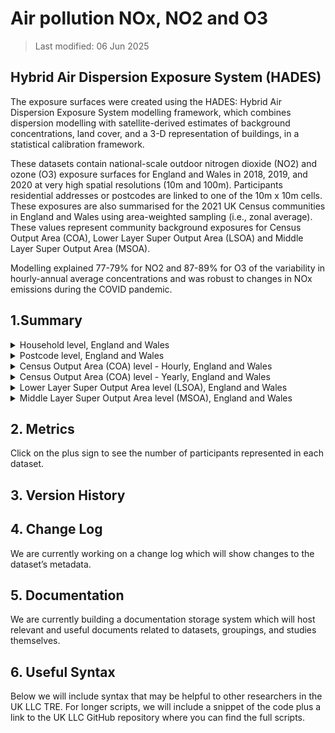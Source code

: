 # Air pollution NOx, NO2 and O3


>Last modified: 06 Jun 2025

## Hybrid Air Dispersion Exposure System (HADES) 

The exposure surfaces were created using the HADES: Hybrid Air Dispersion Exposure System modelling framework, which combines dispersion modelling with satellite-derived estimates of background concentrations, land cover, and a 3-D representation of buildings, in a statistical calibration framework. 

These datasets contain national-scale outdoor nitrogen dioxide (NO2) and ozone (O3) exposure surfaces for England and Wales in 2018, 2019, and 2020 at very high spatial resolutions (10m and 100m). Participants residential addresses or postcodes are linked to one of the 10m x 10m cells. These exposures are also summarised for the 2021 UK Census communities in England and Wales using area-weighted sampling (i.e., zonal average). These values represent community background exposures for Census Output Area (COA), Lower Layer Super Output Area (LSOA) and Middle Layer Super Output Area (MSOA).  

Modelling explained 77-79% for NO2 and 87-89% for O3 of the variability in hourly-annual average concentrations and was robust to changes in NOx emissions during the COVID pandemic. 

## 1.Summary 

<details>
  <summary>Household level, England and Wales</summary>

HADES is a national-scale model of outdoor air pollution model that was developed for the rapid production of concentration maps of nitrogen dioxide (NO2) and ozone (O3) at very high spatial resolution (10m). Residential addresses are linked to one of the 10m x 10m cells. This returns 9 annual (3 pollutants x 3 years) and 216 hourly-annual average (3 pollutants x 3 years x 24 hours) exposure values at each location. 

| **Dataset Descriptor**             | **Dataset-specific Information**                                                                                                                                                           |
|-----------------------------------|---------------------------------------------------------------------------------------------------------------------------------------------------------------------------------------------|
| Name of dataset in TRE            | HADES_estimates_england_wales_hh                                                                                                                                                            |
| Citation (APA)                    | Jephcote, C., & Gulliver, J. (2025). *Development and evaluation of rapid, national-scale outdoor air pollution modelling and exposure assessment: Hybrid air dispersion exposure system (HADES)*. *Environment International*, 109304. |
| Download citation                 | [https://doi.org/10.1016/j.envint.2025.109304](https://doi.org/10.1016/j.envint.2025.109304)                                                                                                |
| Owner                             | University of Leicester                                                                                                                                                                     |
| Temporal coverage                 | 2018–2020                                                                                                                                                                                   |
| Geographical coverage             | England and Wales                                                                                                                                                                           |
| Key link                          | [https://doi.org/10.1016/j.envint.2025.109304](https://doi.org/10.1016/j.envint.2025.109304)                                                                                                |
| Keywords                          | Pollution, Nitrogen Dioxide, Ozone                                                                                                                                                          |
| Participant count                 |                                                                                                                                                                                             |
| Number of variables               |                                                                                                                                                                                             |
| Number of observations            |                                                                                                                                                                                             |
| Latest extract date               |                                                                                                                                                                                             |
| Specific restrictions to data use |                                                                                                                                                                                             |
| Build a data request              |                                                                                                                                                                                             |
| Version                           | 1 
                                                                                                                                                                                          |
**Variables:**
| **Variable Group** | **Variable** | **Description** | **Source** | **Date range of data** |
|--------------------|--------------|------------------|------------|-------------------------|
|                    |              |                  |            |                         |
|                    |              |                  |            |                         |
|                    |              |                  |            |                         |
|                    |              |                  |            |                         |
|                    |              |                  |            |                         |

</details>

<details>
  <summary>Postcode level, England and Wales</summary>

  HADES is a national-scale model of outdoor air pollution model that was developed for the rapid production of concentration maps of nitrogen dioxide (NO2) and ozone (O3) at very high spatial resolution (10m). Residential postcodes are linked to one of the 10m x 10m cells. This returns 9 annual (3 pollutants x 3 years) and 216 hourly-annual average (3 pollutants x 3 years x 24 hours) exposure values at each location. 

  | **Dataset Descriptor**             | **Dataset-specific Information**                                                                                                                                                           |
|-----------------------------------|---------------------------------------------------------------------------------------------------------------------------------------------------------------------------------------------|
| Name of dataset in TRE            | HADES_estimates_england_wales_pc                                                                                                                                                            |
| Citation (APA)                    | Jephcote, C., & Gulliver, J. (2025). *Development and evaluation of rapid, national-scale outdoor air pollution modelling and exposure assessment: Hybrid air dispersion exposure system (HADES)*. *Environment International*, 109304. |
| Download citation                 | [https://doi.org/10.1016/j.envint.2025.109304](https://doi.org/10.1016/j.envint.2025.109304)                                                                                                |
| Owner                             | University of Leicester                                                                                                                                                                     |
| Temporal coverage                 | 2018–2020                                                                                                                                                                                   |
| Geographical coverage             | England and Wales                                                                                                                                                                           |
| Key link                          | [https://doi.org/10.1016/j.envint.2025.109304](https://doi.org/10.1016/j.envint.2025.109304)                                                                                                |
| Keywords                          | Pollution, Nitrogen Dioxide, Ozone                                                                                                                                                          |
| Participant count                 |                                                                                                                                                                                             |
| Number of variables               |                                                                                                                                                                                             |
| Number of observations            |                                                                                                                                                                                             |
| Latest extract date               |                                                                                                                                                                                             |
| Specific restrictions to data use |                                                                                                                                                                                             |
| Build a data request              |                                                                                                                                                                                             |
| Version                           | 1                                                                                                                                                                                           |

**Variables:**
| **Variable Group** | **Variable** | **Description** | **Source** | **Date range of data** |
|--------------------|--------------|------------------|------------|-------------------------|
|                    |              |                  |            |                         |
|                    |              |                  |            |                         |
|                    |              |                  |            |                         |
|                    |              |                  |            |                         |
|                    |              |                  |            |                         |

</details>

<details>
  <summary>Census Output Area (COA) level - Hourly, England and Wales</summary>

  Background (area-weighted) hourly-annual average air pollution concentrations within the 188,879 Census Output Area (COA) communities across England and Wales. 

  | **Dataset Descriptor**             | **Dataset-specific Information**                                                                                                                                                           |
|-----------------------------------|---------------------------------------------------------------------------------------------------------------------------------------------------------------------------------------------|
| Name of dataset in TRE            | HADES_estimates_england_wales_HOURLY_OA                                                                                                                                                     |
| Citation (APA)                    | Jephcote, C., & Gulliver, J. (2025). *Development and evaluation of rapid, national-scale outdoor air pollution modelling and exposure assessment: Hybrid air dispersion exposure system (HADES)*. *Environment International*, 109304. |
| Download citation                 | [https://doi.org/10.1016/j.envint.2025.109304](https://doi.org/10.1016/j.envint.2025.109304)                                                                                                |
| Owner                             | University of Leicester                                                                                                                                                                     |
| Temporal coverage                 | 2018–2020                                                                                                                                                                                   |
| Geographical coverage             | England and Wales                                                                                                                                                                           |
| Key link                          | [https://doi.org/10.1016/j.envint.2025.109304](https://doi.org/10.1016/j.envint.2025.109304)                                                                                                |
| Keywords                          | Pollution, Nitrogen Dioxide, Ozone                                                                                                                                                          |
| Participant count                 |                                                                                                                                                                                             |
| Number of variables               | 27                                                                                                                                                                                          |
| Number of observations            | 1,048,576                                                                                                                                                                                   |
| Latest extract date               |                                                                                                                                                                                             |
| Specific restrictions to data use |                                                                                                                                                                                             |
| Build a data request              |                                                                                                                                                                                             |
| Version                           | 1                                                                                                                                                                                           |

**Variables:**

| **Variable Group** | **Variable** | **Description** | **Source** | **Date range of data** |
|--------------------|--------------|------------------|------------|-------------------------|
| Geographical | OA21CD | Census Output Areas (COA) are the lowest level of geographical area in the 2021 UK census. Each COA has a minimum of 40 households and 100 residents to a maximum of 250 households and 625 residents. | University of Leicester | 2021 |
| Geographical | RGN22NM | Region within England | University of Leicester | 2022 |
| Geographical | CTRY | Country | University of Leicester | 2022 |
| Air Pollution | POLL | The pollutant, where NO2 = nitrogen dioxide and O3 = ozone | University of Leicester | 2018–2020 |
| Date/time | YEAR | The year that the hourly-annual average concentration relates to: 2018, 2019, or 2020 | University of Leicester | 2018–2020 |
| Air Pollution | HR_00 | The “Area-Weighted” ground-level hourly-annual average concentration (community background levels) from 00:00 to 23:00 GMT. | University of Leicester | 2018–2020 |
| Air Pollution | HR_01 | The “Area-Weighted” ground-level hourly-annual average concentration (community background levels) from 00:00 to 23:00 GMT. | University of Leicester | 2018–2020 |
| Air Pollution | HR_02 | The “Area-Weighted” ground-level hourly-annual average concentration (community background levels) from 00:00 to 23:00 GMT. | University of Leicester | 2018–2020 |
| Air Pollution | HR_03 | The “Area-Weighted” ground-level hourly-annual average concentration (community background levels) from 00:00 to 23:00 GMT. | University of Leicester | 2018–2020 |
| Air Pollution | HR_04 | The “Area-Weighted” ground-level hourly-annual average concentration (community background levels) from 00:00 to 23:00 GMT. | University of Leicester | 2018–2020 |
| Air Pollution | HR_05 | The “Area-Weighted” ground-level hourly-annual average concentration (community background levels) from 00:00 to 23:00 GMT. | University of Leicester | 2018–2020 |
| Air Pollution | HR_06 | The “Area-Weighted” ground-level hourly-annual average concentration (community background levels) from 00:00 to 23:00 GMT. | University of Leicester | 2018–2020 |
| Air Pollution | HR_07 | The “Area-Weighted” ground-level hourly-annual average concentration (community background levels) from 00:00 to 23:00 GMT. | University of Leicester | 2018–2020 |
| Air Pollution | HR_08 | The “Area-Weighted” ground-level hourly-annual average concentration (community background levels) from 00:00 to 23:00 GMT. | University of Leicester | 2018–2020 |
| Air Pollution | HR_09 | The “Area-Weighted” ground-level hourly-annual average concentration (community background levels) from 00:00 to 23:00 GMT. | University of Leicester | 2018–2020 |
| Air Pollution | HR_10 | The “Area-Weighted” ground-level hourly-annual average concentration (community background levels) from 00:00 to 23:00 GMT. | University of Leicester | 2018–2020 |
| Air Pollution | HR_11 | The “Area-Weighted” ground-level hourly-annual average concentration (community background levels) from 00:00 to 23:00 GMT. | University of Leicester | 2018–2020 |
| Air Pollution | HR_12 | The “Area-Weighted” ground-level hourly-annual average concentration (community background levels) from 00:00 to 23:00 GMT. | University of Leicester | 2018–2020 |
| Air Pollution | HR_13 | The “Area-Weighted” ground-level hourly-annual average concentration (community background levels) from 00:00 to 23:00 GMT. | University of Leicester | 2018–2020 |
| Air Pollution | HR_14 | The “Area-Weighted” ground-level hourly-annual average concentration (community background levels) from 00:00 to 23:00 GMT. | University of Leicester | 2018–2020 |
| Air Pollution | HR_15 | The “Area-Weighted” ground-level hourly-annual average concentration (community background levels) from 00:00 to 23:00 GMT. | University of Leicester | 2018–2020 |
| Air Pollution | HR_16 | The “Area-Weighted” ground-level hourly-annual average concentration (community background levels) from 00:00 to 23:00 GMT. | University of Leicester | 2018–2020 |
| Air Pollution | HR_17 | The “Area-Weighted” ground-level hourly-annual average concentration (community background levels) from 00:00 to 23:00 GMT. | University of Leicester | 2018–2020 |
| Air Pollution | HR_18 | The “Area-Weighted” ground-level hourly-annual average concentration (community background levels) from 00:00 to 23:00 GMT. | University of Leicester | 2018–2020 |
| Air Pollution | HR_19 | The “Area-Weighted” ground-level hourly-annual average concentration (community background levels) from 00:00 to 23:00 GMT. | University of Leicester | 2018–2020 |
| Air Pollution | HR_20 | The “Area-Weighted” ground-level hourly-annual average concentration (community background levels) from 00:00 to 23:00 GMT. | University of Leicester | 2018–2020 |
| Air Pollution | HR_21 | The “Area-Weighted” ground-level hourly-annual average concentration (community background levels) from 00:00 to 23:00 GMT. | University of Leicester | 2018–2020 |
| Air Pollution | HR_22 | The “Area-Weighted” ground-level hourly-annual average concentration (community background levels) from 00:00 to 23:00 GMT. | University of Leicester | 2018–2020 |
| Air Pollution | HR_23 | The “Area-Weighted” ground-level hourly-annual average concentration (community background levels) from 00:00 to 23:00 GMT. | University of Leicester | 2018–2020 |

</details>

<details>
  <summary>Census Output Area (COA) level - Yearly, England and Wales</summary>

  HADES is a national-scale model of outdoor air pollution model that was developed for the rapid production of concentration maps of nitrogen dioxide (NO2) and ozone (O3) at very high spatial resolution (10m). This dataset represents community background exposures for Census Output Area (COA) communities across England and Wales. 

  | **Dataset Descriptor**             | **Dataset-specific Information**                                                                                                                                                           |
|-----------------------------------|---------------------------------------------------------------------------------------------------------------------------------------------------------------------------------------------|
| Name of dataset in TRE            | HADES_estimates_england_wales_OA                                                                                                                                                            |
| Citation (APA)                    | Jephcote, C., & Gulliver, J. (2025). *Development and evaluation of rapid, national-scale outdoor air pollution modelling and exposure assessment: Hybrid air dispersion exposure system (HADES)*. *Environment International*, 109304. |
| Download citation                 | [https://doi.org/10.1016/j.envint.2025.109304](https://doi.org/10.1016/j.envint.2025.109304)                                                                                                |
| Owner                             | University of Leicester                                                                                                                                                                     |
| Temporal coverage                 | 2018–2020                                                                                                                                                                                   |
| Geographical coverage             | England and Wales                                                                                                                                                                           |
| Key link                          | [https://doi.org/10.1016/j.envint.2025.109304](https://doi.org/10.1016/j.envint.2025.109304)                                                                                                |
| Keywords                          | Pollution, Nitrogen Dioxide, Ozone                                                                                                                                                          |
| Participant count                 |                                                                                                                                                                                             |
| Number of variables               | 17                                                                                                                                                                                          |
| Number of observations            | 1,048,576                                                                                                                                                                                   |
| Latest extract date               |                                                                                                                                                                                             |
| Specific restrictions to data use |                                                                                                                                                                                             |
| Build a data request              |                                                                                                                                                                                             |
| Version                           | 1                                                                                                                                                                                           |

**Variables:**

| Variable Group | Variable      | Description                                                                                                                                                                             | Source                 | Date range of data |
|----------------|---------------|-----------------------------------------------------------------------------------------------------------------------------------------------------------------------------------------|------------------------|--------------------|
| Geographical   | COA21         | Census Output Areas (COA) are the lowest level of geographical area in the 2021 UK census. Each COA has a minimum of 40 households and 100 residents to a maximum of 250 households and 625 residents. | University of Leicester | 2021               |
| Geographical   | LAD22NM       | Local Authority District                                                                                                                                                                | University of Leicester | 2022               |
| Geographical   | RGN22NM       | Region within England                                                                                                                                                                   | University of Leicester | 2022               |
| Geographical   | CTRY          | Country                                                                                                                                                                                | University of Leicester | 2022               |
| Geographical   | CELLS         | The number of 10m x 10m cells modelled by HADES within each Census Output Area (COA)                                                                                                    | University of Leicester | 2018-2020          |
| Air Pollution  | AWE_NOX_2018  | The “Area-Weighted” average exposure to ground-level concentrations of nitrogen oxides in a designated geographic zone, for 2018 (units = µg/m3).                                        | University of Leicester | 2018               |
| Air Pollution  | AWE_NOX_2019  | The “Area-Weighted” average exposure to ground-level concentrations of nitrogen oxides in a designated geographic zone, for 2019 (units = µg/m3).                                        | University of Leicester | 2019               |
| Air Pollution  | AWE_NOX_2020  | The “Area-Weighted” average exposure to ground-level concentrations of nitrogen oxides in a designated geographic zone, for 2020 (units = µg/m3).                                        | University of Leicester | 2020               |
| Air Pollution  | AWE_NO2_2018  | The “Area-Weighted” average exposure to ground-level concentrations of nitrogen dioxide in a designated geographic zone, for 2018 (units = µg/m3).                                      | University of Leicester | 2018               |
| Air Pollution  | AWE_NO2_2019  | The “Area-Weighted” average exposure to ground-level concentrations of nitrogen dioxide in a designated geographic zone, for 2019 (units = µg/m3).                                      | University of Leicester | 2019               |
| Air Pollution  | AWE_NO2_2020  | The “Area-Weighted” average exposure to ground-level concentrations of nitrogen dioxide in a designated geographic zone, for 2020 (units = µg/m3).                                      | University of Leicester | 2020               |
| Air Pollution  | AWE_O3_2018   | The “Area-Weighted” average exposure to ground-level concentrations of ozone in a designated geographic zone, for 2018 (units = µg/m3).                                                | University of Leicester | 2018               |
| Air Pollution  | AWE_O3_2019   | The “Area-Weighted” average exposure to ground-level concentrations of ozone in a designated geographic zone, for 2019 (units = µg/m3).                                                | University of Leicester | 2019               |
| Air Pollution  | AWE_O3_2020   | The “Area-Weighted” average exposure to ground-level concentrations of ozone in a designated geographic zone, for 2020 (units = µg/m3).                                                | University of Leicester | 2020               |
| Air Pollution  | AWE_O3_8HR_2018 | The “Area-Weighted” ground-level statistical approximation of the annual-average daily maximum 8-hour rolling mean ozone concentration, for 2018. Calculated by combining the mean with the standard deviation of the hourly-annual average surfaces (n=24). | University of Leicester | 2018               |
| Air Pollution  | AWE_O3_8HR_2019 | The “Area-Weighted” ground-level statistical approximation of the annual-average daily maximum 8-hour rolling mean ozone concentration, for 2019. Calculated by combining the mean with the standard deviation of the hourly-annual average surfaces (n=24). | University of Leicester | 2019               |
| Air Pollution  | AWE_O3_8HR_2020 | The “Area-Weighted” ground-level statistical approximation of the annual-average daily maximum 8-hour rolling mean ozone concentration, for 2020. Calculated by combining the mean with the standard deviation of the hourly-annual average surfaces (n=24). | University of Leicester | 2020               |

</details>


<details>
  <summary>Lower Layer Super Output Area level (LSOA), England and Wales</summary>

  HADES is a national-scale model of outdoor air pollution model that was developed for the rapid production of concentration maps of nitrogen dioxide (NO2) and ozone (O3) at very high spatial resolution (10m). This dataset represents community background exposures for Lower Layer Super Output Area (LSOA) level communities across England and Wales. 

  | **Dataset Descriptor**             | **Dataset-specific Information**                                                                                                                                                           |
|-----------------------------------|---------------------------------------------------------------------------------------------------------------------------------------------------------------------------------------------|
| Name of dataset in TRE            | HADES_estimates_england_wales_LSOA                                                                                                                                                           |
| Citation (APA)                    | Jephcote, C., & Gulliver, J. (2025). *Development and evaluation of rapid, national-scale outdoor air pollution modelling and exposure assessment: Hybrid air dispersion exposure system (HADES)*. *Environment International*, 109304. |
| Download citation                 | [https://doi.org/10.1016/j.envint.2025.109304](https://doi.org/10.1016/j.envint.2025.109304)                                                                                                |
| Owner                             | University of Leicester                                                                                                                                                                     |
| Temporal coverage                 | 2018–2020                                                                                                                                                                                   |
| Geographical coverage             | England and Wales                                                                                                                                                                           |
| Key link                          | [https://doi.org/10.1016/j.envint.2025.109304](https://doi.org/10.1016/j.envint.2025.109304)                                                                                                |
| Keywords                          | Pollution, Nitrogen Dioxide, Ozone                                                                                                                                                          |
| Participant count                 |                                                                                                                                                                                             |
| Number of variables               | 18                                                                                                                                                                                          |
| Number of observations            | 35,672                                                                                                                                                                                      |
| Latest extract date               |                                                                                                                                                                                             |
| Specific restrictions to data use |                                                                                                                                                                                             |
| Build a data request              |                                                                                                                                                                                             |
| Version                           | 1                                                                                                                                                                                           |

**Variables:**

| Variable Group  | Variable      | Description                                                                                                                                                                                    | Source               | Date range of data |
|-----------------|---------------|------------------------------------------------------------------------------------------------------------------------------------------------------------------------------------------------|----------------------|--------------------|
| Geographical    | LSOA21CD      | Lower Layer Super Output Area (LSOA) communities across England and Wales (Codes). They comprise of between 400 and 1,200 households and have a usually resident population between 1,000 and 3,000 persons. | University of Leicester | 2021               |
| Geographical    | LSOA21NM      | Lower Layer Super Output Area (LSOA) communities across England and Wales (Names). They comprise of between 400 and 1,200 households and have a usually resident population between 1,000 and 3,000 persons. | University of Leicester | 2021               |
| Geographical    | LAD22NM       | Local Authority District                                                                                                                                                                       | University of Leicester | 2022               |
| Geographical    | RGN22NM       | Region within England                                                                                                                                                                          | University of Leicester | 2022               |
| Geographical    | CTRY          | Country                                                                                                                                                                                       | University of Leicester | 2022               |
| Geographical    | CELLS         | The number of 10m x 10m cells modelled by HADES within each Census Output Area (COA)                                                                                                          | University of Leicester | 2018-2020          |
| Air Pollution   | AWE_NOX_2018  | The “Area-Weighted” average exposure to ground-level concentrations of nitrogen oxides in a designated geographic zone, for 2018 (units = µg/m3).                                            | University of Leicester | 2018               |
| Air Pollution   | AWE_NOX_2019  | The “Area-Weighted” average exposure to ground-level concentrations of nitrogen oxides in a designated geographic zone, for 2019 (units = µg/m3).                                            | University of Leicester | 2019               |
| Air Pollution   | AWE_NOX_2020  | The “Area-Weighted” average exposure to ground-level concentrations of nitrogen oxides in a designated geographic zone, for 2020 (units = µg/m3).                                            | University of Leicester | 2020               |
| Air Pollution   | AWE_NO2_2018  | The “Area-Weighted” average exposure to ground-level concentrations of nitrogen dioxide in a designated geographic zone, for 2018 (units = µg/m3).                                          | University of Leicester | 2018               |
| Air Pollution   | AWE_NO2_2019  | The “Area-Weighted” average exposure to ground-level concentrations of nitrogen dioxide in a designated geographic zone, for 2019 (units = µg/m3).                                          | University of Leicester | 2019               |
| Air Pollution   | AWE_NO2_2020  | The “Area-Weighted” average exposure to ground-level concentrations of nitrogen dioxide in a designated geographic zone, for 2020 (units = µg/m3).                                          | University of Leicester | 2020               |
| Air Pollution   | AWE_O3_2018   | The “Area-Weighted” average exposure to ground-level concentrations of ozone in a designated geographic zone, for 2018 (units = µg/m3).                                                      | University of Leicester | 2018               |
| Air Pollution   | AWE_O3_2019   | The “Area-Weighted” average exposure to ground-level concentrations of ozone in a designated geographic zone, for 2019 (units = µg/m3).                                                      | University of Leicester | 2019               |
| Air Pollution   | AWE_O3_2020   | The “Area-Weighted” average exposure to ground-level concentrations of ozone in a designated geographic zone, for 2020 (units = µg/m3).                                                      | University of Leicester | 2020               |
| Air Pollution   | AWE_O3_8HR_2018 | The “Area-Weighted” ground-level statistical approximation of the annual-average daily maximum 8-hour rolling mean ozone concentration, for 2018. Calculated by combining the mean with the standard deviation of the hourly-annual average surfaces (n=24). | University of Leicester | 2018               |
| Air Pollution   | AWE_O3_8HR_2019 | The “Area-Weighted” ground-level statistical approximation of the annual-average daily maximum 8-hour rolling mean ozone concentration, for 2019. Calculated by combining the mean with the standard deviation of the hourly-annual average surfaces (n=24). | University of Leicester | 2019               |
| Air Pollution   | AWE_O3_8HR_2020 | The “Area-Weighted” ground-level statistical approximation of the annual-average daily maximum 8-hour rolling mean ozone concentration, for 2020. Calculated by combining the mean with the standard deviation of the hourly-annual average surfaces (n=24). | University of Leicester | 2020               |


</details>

<details>
  <summary>Middle Layer Super Output Area level (MSOA), England and Wales</summary>

  HADES is a national-scale model of outdoor air pollution model that was developed for the rapid production of concentration maps of nitrogen dioxide (NO2) and ozone (O3) at very high spatial resolution (10m). This dataset represents community background exposures for Middle Layer Super Output Area (MSOA) level communities across England and Wales. 

  | Dataset descriptor            | Dataset-specific information                                                                 |
|------------------------------|----------------------------------------------------------------------------------------------|
| Name of dataset in TRE        | HADES_estimates_england_wales_MSOA                                                          |
| Citation (APA)                | Jephcote, C., & Gulliver, J. (2025). Development and evaluation of rapid, national-scale outdoor air pollution modelling and exposure assessment: Hybrid air dispersion exposure system (HADES). Environment International, 109304. |
| Download citation             |                                                                                              |
| Owner                        | University of Leicester                                                                       |
| Temporal coverage            | 2018-2020                                                                                    |
| Geographical coverage        | England and Wales                                                                           |
| Key link                    | https://doi.org/10.1016/j.envint.2025.109304                                               |
| Keywords                     | Pollution, Nitrogen Dioxide, Ozone                                                          |
| Participant count            |                                                                                              |
| Number of variables          | 18                                                                                           |
| Number of observations       | 7,264                                                                                        |
| Latest extract date          |                                                                                              |
| Specific restrictions to data use |                                                                                         |
| Build a data request          |                                                                                              |
| Version                     | 1                                                                                            |

**Variables:**

| Variable Group | Variable         | Description                                                                                                                                                                   | Source               | Date range of data |
|----------------|------------------|-------------------------------------------------------------------------------------------------------------------------------------------------------------------------------|----------------------|--------------------|
| Geographical   | MSOA21CD         | Middle Layer Super Output Area (MSOA) communities across England and Wales (Codes). They comprise of between 2,000 and 6,000 households and have a usually resident population between 5,000 and 15,000 persons. | University of Leicester | 2021               |
| Geographical   | MSOA21NM         | Middle Layer Super Output Area (MSOA) communities across England and Wales (Names). They comprise of between 2,000 and 6,000 households and have a usually resident population between 5,000 and 15,000 persons. | University of Leicester | 2021               |
| Geographical   | LAD22NM          | Local Authority District                                                                                                                                                      | University of Leicester | 2022               |
| Geographical   | RGN22NM          | Region within England                                                                                                                                                          | University of Leicester | 2022               |
| Geographical   | CTRY             | Country                                                                                                                                                                       | University of Leicester | 2022               |
| Geographical   | CELLS            | The number of 10m x 10m cells modelled by HADES within each Census Output Area (COA)                                                                                           | University of Leicester | 2018-2020          |
| Air Pollution  | AWE_NOX_2018     | The “Area-Weighted” average exposure to ground-level concentrations of nitrogen oxides in a designated geographic zone, for 2018 (units = µg/m3).                                | University of Leicester | 2018               |
| Air Pollution  | AWE_NOX_2019     | The “Area-Weighted” average exposure to ground-level concentrations of nitrogen oxides in a designated geographic zone, for 2019 (units = µg/m3).                                | University of Leicester | 2019               |
| Air Pollution  | AWE_NOX_2020     | The “Area-Weighted” average exposure to ground-level concentrations of nitrogen oxides in a designated geographic zone, for 2020 (units = µg/m3).                                | University of Leicester | 2020               |
| Air Pollution  | AWE_NO2_2018     | The “Area-Weighted” average exposure to ground-level concentrations of nitrogen dioxide in a designated geographic zone, for 2018 (units = µg/m3).                              | University of Leicester | 2018               |
| Air Pollution  | AWE_NO2_2019     | The “Area-Weighted” average exposure to ground-level concentrations of nitrogen dioxide in a designated geographic zone, for 2019 (units = µg/m3).                              | University of Leicester | 2019               |
| Air Pollution  | AWE_NO2_2020     | The “Area-Weighted” average exposure to ground-level concentrations of nitrogen dioxide in a designated geographic zone, for 2020 (units = µg/m3).                              | University of Leicester | 2020               |
| Air Pollution  | AWE_O3_2018      | The “Area-Weighted” average exposure to ground-level concentrations of ozone in a designated geographic zone, for 2018 (units = µg/m3).                                        | University of Leicester | 2018               |
| Air Pollution  | AWE_O3_2019      | The “Area-Weighted” average exposure to ground-level concentrations of ozone in a designated geographic zone, for 2019 (units = µg/m3).                                        | University of Leicester | 2019               |
| Air Pollution  | AWE_O3_2020      | The “Area-Weighted” average exposure to ground-level concentrations of ozone in a designated geographic zone, for 2020 (units = µg/m3).                                        | University of Leicester | 2020               |
| Air Pollution  | AWE_O3_8HR_2018  | The “Area-Weighted” ground-level statistical approximation of the annual-average daily maximum 8-hour rolling mean ozone concentration, for 2018. Calculated by combining the mean with the standard deviation of the hourly-annual average surfaces (n=24). | University of Leicester | 2018               |
| Air Pollution  | AWE_O3_8HR_2019  | The “Area-Weighted” ground-level statistical approximation of the annual-average daily maximum 8-hour rolling mean ozone concentration, for 2019. Calculated by combining the mean with the standard deviation of the hourly-annual average surfaces (n=24). | University of Leicester | 2019               |
| Air Pollution  | AWE_O3_8HR_2020  | The “Area-Weighted” ground-level statistical approximation of the annual-average daily maximum 8-hour rolling mean ozone concentration, for 2020. Calculated by combining the mean with the standard deviation of the hourly-annual average surfaces (n=24). | University of Leicester | 2020               |
| Variable Group | Variable         | Description                                                                                                                                                                   | Source               | Date range of data |
|----------------|------------------|-------------------------------------------------------------------------------------------------------------------------------------------------------------------------------|----------------------|--------------------|
| Geographical   | MSOA21CD         | Middle Layer Super Output Area (MSOA) communities across England and Wales (Codes). They comprise of between 2,000 and 6,000 households and have a usually resident population between 5,000 and 15,000 persons. | University of Leicester | 2021               |
| Geographical   | MSOA21NM         | Middle Layer Super Output Area (MSOA) communities across England and Wales (Names). They comprise of between 2,000 and 6,000 households and have a usually resident population between 5,000 and 15,000 persons. | University of Leicester | 2021               |
| Geographical   | LAD22NM          | Local Authority District                                                                                                                                                      | University of Leicester | 2022               |
| Geographical   | RGN22NM          | Region within England                                                                                                                                                          | University of Leicester | 2022               |
| Geographical   | CTRY             | Country                                                                                                                                                                       | University of Leicester | 2022               |
| Geographical   | CELLS            | The number of 10m x 10m cells modelled by HADES within each Census Output Area (COA)                                                                                           | University of Leicester | 2018-2020          |
| Air Pollution  | AWE_NOX_2018     | The “Area-Weighted” average exposure to ground-level concentrations of nitrogen oxides in a designated geographic zone, for 2018 (units = µg/m3).                                | University of Leicester | 2018               |
| Air Pollution  | AWE_NOX_2019     | The “Area-Weighted” average exposure to ground-level concentrations of nitrogen oxides in a designated geographic zone, for 2019 (units = µg/m3).                                | University of Leicester | 2019               |
| Air Pollution  | AWE_NOX_2020     | The “Area-Weighted” average exposure to ground-level concentrations of nitrogen oxides in a designated geographic zone, for 2020 (units = µg/m3).                                | University of Leicester | 2020               |
| Air Pollution  | AWE_NO2_2018     | The “Area-Weighted” average exposure to ground-level concentrations of nitrogen dioxide in a designated geographic zone, for 2018 (units = µg/m3).                              | University of Leicester | 2018               |
| Air Pollution  | AWE_NO2_2019     | The “Area-Weighted” average exposure to ground-level concentrations of nitrogen dioxide in a designated geographic zone, for 2019 (units = µg/m3).                              | University of Leicester | 2019               |
| Air Pollution  | AWE_NO2_2020     | The “Area-Weighted” average exposure to ground-level concentrations of nitrogen dioxide in a designated geographic zone, for 2020 (units = µg/m3).                              | University of Leicester | 2020               |
| Air Pollution  | AWE_O3_2018      | The “Area-Weighted” average exposure to ground-level concentrations of ozone in a designated geographic zone, for 2018 (units = µg/m3).                                        | University of Leicester | 2018               |
| Air Pollution  | AWE_O3_2019      | The “Area-Weighted” average exposure to ground-level concentrations of ozone in a designated geographic zone, for 2019 (units = µg/m3).                                        | University of Leicester | 2019               |
| Air Pollution  | AWE_O3_2020      | The “Area-Weighted” average exposure to ground-level concentrations of ozone in a designated geographic zone, for 2020 (units = µg/m3).                                        | University of Leicester | 2020               |
| Air Pollution  | AWE_O3_8HR_2018  | The “Area-Weighted” ground-level statistical approximation of the annual-average daily maximum 8-hour rolling mean ozone concentration, for 2018. Calculated by combining the mean with the standard deviation of the hourly-annual average surfaces (n=24). | University of Leicester | 2018               |
| Air Pollution  | AWE_O3_8HR_2019  | The “Area-Weighted” ground-level statistical approximation of the annual-average daily maximum 8-hour rolling mean ozone concentration, for 2019. Calculated by combining the mean with the standard deviation of the hourly-annual average surfaces (n=24). | University of Leicester | 2019               |
| Air Pollution  | AWE_O3_8HR_2020  | The “Area-Weighted” ground-level statistical approximation of the annual-average daily maximum 8-hour rolling mean ozone concentration, for 2020. Calculated by combining the mean with the standard deviation of the hourly-annual average surfaces (n=24). | University of Leicester | 2020               |

</details>

## 2. Metrics 

Click on the plus sign to see the number of participants represented in each dataset. 

## 3. Version History 

## 4. Change Log 

We are currently working on a change log which will show changes to the dataset’s metadata. 

## 5. Documentation 

We are currently building a documentation storage system which will host relevant and useful documents related to datasets, groupings, and studies themselves. 

## 6. Useful Syntax 

Below we will include syntax that may be helpful to other researchers in the UK LLC TRE. For longer scripts, we will include a snippet of the code plus a link to the UK LLC GitHub repository where you can find the full scripts. 

 